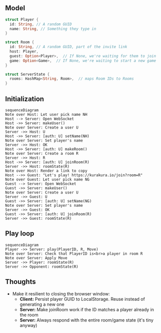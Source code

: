 ## Model
```rs
struct Player {
  id: String, // A random GUID
  name: String, // Something they type in
}

struct Room {
  id: String, // A random GUID, part of the invite link
  host: Player,
  guest: Option<Player>,  // If None, we're waiting for them to join
  game: Option<Game>,  // If None, we're waiting to start a new game
}

struct ServerState {
  rooms: HashMap<String, Room>,  // maps Room IDs to Rooms
}
```

## Initialization
```mermaid
sequenceDiagram
Note over Host: Let user pick name NH
Host --> Server: Open WebSocket
Host ->> Server: makeUser()
Note over Server: Create a user U
Server ->> Host: U
Host ->> Server: [auth: U] setName(NH)
Note over Server: Set player's name
Server ->> Host: OK
Host ->> Server: [auth: U] makeRoom()
Note over Server: Create a room R
Server ->> Host: R
Host ->> Server: [auth: U] joinRoom(R)
Server ->> Host: roomState(R)
Note over Host: Render a link to copy
Host -->> Guest: "Let's play! https://kurakura.io/join?room=R"
Note over Guest: Let user pick name NG
Guest --> Server: Open WebSocket
Guest ->> Server: makeUser()
Note over Server: Create a user U
Server ->> Guest: U
Guest ->> Server: [auth: U] setName(NG)
Note over Server: Set player's name
Server ->> Guest: OK
Guest ->> Server: [auth: U] joinRoom(R)
Server ->> Guest: roomState(R)
```

## Play loop
```mermaid
sequenceDiagram
Player ->> Server: play(PlayerID, R, Move)
Note over Server: Check that PlayerID is<br>a player in room R
Note over Server: Apply Move
Server ->> Player: roomState(R)
Server ->> Opponent: roomState(R)
```

## Thoughts
* Make it resilient to closing the browser window:
  * **Client:** Persist player GUID to LocalStorage. Reuse instead of generating a new one
  * **Server:** Make joinRoom work if the ID matches a player already in the room
  * **Server:** Always respond with the entire room/game state (it's tiny anyway)

